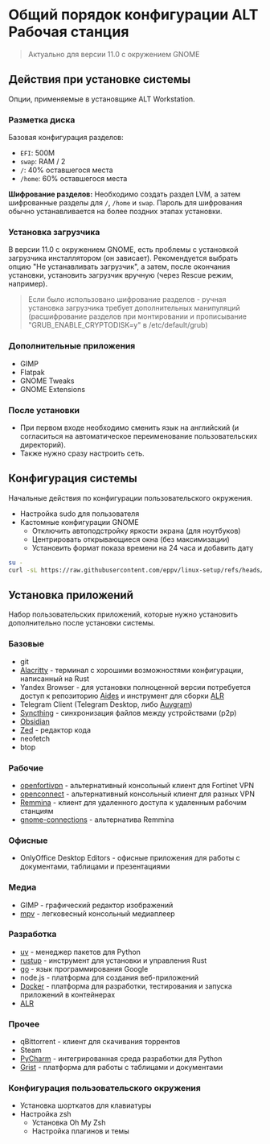 # Общий порядок конфигурации ALT Рабочая станция

> Актуально для версии 11.0 с окружением GNOME

## Действия при установке системы
Опции, применяемые в установщике ALT Workstation.

### Разметка диска
Базовая конфигурация разделов:
* `EFI`: 500M
* `swap`: RAM / 2
* `/`: 40% оставшегося места
* `/home`: 60% оставшегося места

**Шифрование разделов:**
Необходимо создать раздел LVM, а затем шифрованные разделы для `/`, `/home` и `swap`.
Пароль для шифрования обычно устанавливается на более поздних этапах установки.

### Установка загрузчика
В версии 11.0 с окружением GNOME, есть проблемы с установкой загрузчика инсталлятором (он зависает).
Рекомендуется выбрать опцию "Не устанавливать загрузчик", а затем, после окончания установки, установить загрузчик вручную (через Rescue режим, например).
> Если было использовано шифрование разделов - ручная установка загрузчика требует дополнительных манипуляций (расшифрование разделов при монтировании и прописывание "GRUB_ENABLE_CRYPTODISK=y" в /etc/default/grub)

### Дополнительные приложения
* GIMP
* Flatpak
* GNOME Tweaks
* GNOME Extensions

### После установки
* При первом входе необходимо сменить язык на английский (и согласиться на автоматическое переименование пользовательских директорий).
* Также нужно сразу настроить сеть.

## Конфигурация системы
Начальные действия по конфигурации пользовательского окружения.
* Настройка sudo для пользователя
* Кастомные конфигурации GNOME
  * Отключить автоподстройку яркости экрана (для ноутбуков)
  * Центрировать открывающиеся окна (без максимизации)
  * Установить формат показа времени на 24 часа и добавить дату

```bash
su -
curl -sL https://raw.githubusercontent.com/eppv/linux-setup/refs/heads/main/alt/workstation/initconf.sh | bash
```

## Установка приложений
Набор пользовательских приложений, которые нужно установить дополнительно после установки системы.

### Базовые
* git
* [Alacritty](https://github.com/alacritty/alacritty) - терминал с хорошими возможностями конфигурации, написанный на Rust
* Yandex Browser - для установки полноценной версии потребуется доступ к репозиторию [Aides](https://altlinux.space/aides-pkgs) и инструмент для сборки [ALR](https://gitea.plemya-x.ru/Plemya-x/ALR)
* Telegram Client (Telegram Desktop, либо [Auygram](https://github.com/AyuGram/AyuGramDesktop))
* [Syncthing](https://syncthing.net/) - синхронизация файлов между устройствами (p2p)
* [Obsidian](https://obsidian.md/)
* [Zed](https://zed.sh/) - редактор кода
* neofetch
* btop

### Рабочие
* [openfortivpn](https://github.com/adrienverge/openfortivpn) - альтернативный консольный клиент для Fortinet VPN
* [openconnect](https://www.infradead.org/openconnect/) - альтернативный консольный клиент для разных VPN
* [Remmina](https://remmina.org/) - клиент для удаленного доступа к удаленным рабочим станциям
* [gnome-connections](https://gitlab.gnome.org/GNOME/gnome-connections) - альтернатива Remmina

### Офисные
* OnlyOffice Desktop Editors - офисные приложения для работы с документами, таблицами и презентациями

### Медиа
* GIMP - графический редактор изображений
* [mpv](https://mpv.io/) - легковесный консольный медиаплеер

### Разработка
* [uv](https://uv.sh/) - менеджер пакетов для Python
* [rustup](https://rustup.rs/) - инструмент для установки и управления Rust
* [go](https://golang.org/) - язык программирования Google
* node.js - платформа для создания веб-приложений
* [Docker](https://www.docker.com/) - платформа для разработки, тестирования и запуска приложений в контейнерах
* [ALR](https://gitea.plemya-x.ru/Plemya-x/ALR)


### Прочее
* qBittorrent - клиент для скачивания торрентов
* Steam
* [PyCharm](https://www.jetbrains.com/pycharm/) - интегрированная среда разработки для Python
* [Grist](https://grist.com/) - платформа для работы с таблицами и документами

### Конфигурация пользовательского окружения
* Установка шорткатов для клавиатуры
* Настройка zsh
  * Установка Oh My Zsh
  * Настройка плагинов и темы
